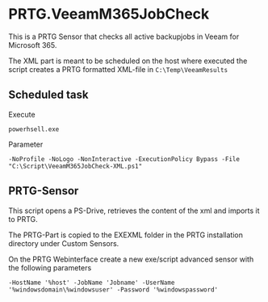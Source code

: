 # PRTG.VeeamM365JobCheck

This is a PRTG Sensor that checks all active backupjobs in Veeam for Microsoft 365.

The XML part is meant to be scheduled on the host where executed the script creates a PRTG formatted XML-file in ```C:\Temp\VeeamResults```

## Scheduled task

Execute

```powerhsell.exe```

Parameter

```-NoProfile -NoLogo -NonInteractive -ExecutionPolicy Bypass -File "C:\Script\VeeamM365JobCheck-XML.ps1"```

## PRTG-Sensor

This script opens a PS-Drive, retrieves the content of the xml and imports it to PRTG.

The PRTG-Part is copied to the EXEXML folder in the PRTG installation directory under Custom Sensors. 

On the PRTG Webinterface create a new exe/script advanced sensor with the following parameters

```-HostName '%host' -JobName 'Jobname' -UserName '%windowsdomain\%windowsuser' -Password '%windowspassword'```
